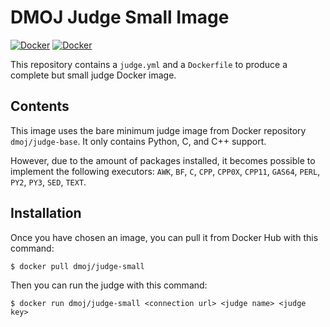 # DMOJ Judge Small Image

[![Docker](https://img.shields.io/docker/stars/dmoj/judge-small.svg)](https://hub.docker.com/r/dmoj/judge-small/)
[![Docker](https://img.shields.io/docker/pulls/dmoj/judge-small.svg)](https://hub.docker.com/r/dmoj/judge-small/)

This repository contains a `judge.yml` and a `Dockerfile` to produce a complete but small judge Docker image.

## Contents

This image uses the bare minimum judge image from Docker repository `dmoj/judge-base`. It only contains Python, C, and C++ support.

However, due to the amount of packages installed, it becomes possible to implement the following executors:
`AWK`, `BF`, `C`, `CPP`, `CPP0X`, `CPP11`, `GAS64`, `PERL`, `PY2`, `PY3`, `SED`, `TEXT`.

## Installation

Once you have chosen an image, you can pull it from Docker Hub with this command:

```shell
$ docker pull dmoj/judge-small
```

Then you can run the judge with this command:

```shell
$ docker run dmoj/judge-small <connection url> <judge name> <judge key>
```
